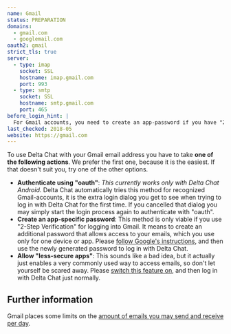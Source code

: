 ```yaml
---
name: Gmail
status: PREPARATION
domains:
  - gmail.com
  - googlemail.com
oauth2: gmail
strict_tls: true
server:
  - type: imap
    socket: SSL
    hostname: imap.gmail.com
    port: 993
  - type: smtp
    socket: SSL
    hostname: smtp.gmail.com
    port: 465
before_login_hint: |
  For Gmail accounts, you need to create an app-password if you have "2-Step Verification" enabled. If this setting is not available, you need to enable "less secure apps".
last_checked: 2018-05
website: https://gmail.com
---
```


To use Delta Chat with your Gmail email address you have to take **one of the following actions**. We prefer the first one, because it is the easiest. If that doesn't suit you, try one of the other options.

* **Authenticate using "oauth"**: *This currently works only with Delta Chat Android.* Delta Chat automatically tries this method for recognized Gmail-accounts, it is the extra login dialog you get to see when trying to log in with Delta Chat for the first time. If you cancelled that dialog you may simply start the login process again to authenticate with "oauth".
* **Create an app-specific password**: This method is only viable if you use "2-Step Verification" for logging into Gmail. It means to create an additional password that allows access to your emails, which you use only for one device or app.  Please [follow Google's instructions](https://support.google.com/accounts/answer/185833), and then use the newly generated password to log in with Delta Chat.
* **Allow "less-secure apps"**: This sounds like a bad idea, but it actually just enables a very commonly used way to access emails, so don't let yourself be scared away. Please [switch this feature on](https://myaccount.google.com/lesssecureapps), and then log in with Delta Chat just normally.


## Further information

Gmail places some limits on the [amount of emails you may send and receive per day](https://support.google.com/mail/answer/22839).
